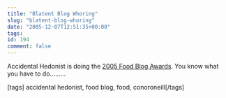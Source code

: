 ```yaml
---
title: "Blatent Blog Whoring"
slug: "blatent-blog-whoring"
date: "2005-12-07T12:51:35+00:00"
tags:
id: 194
comment: false
---
```


Accidental Hedonist is doing the [2005 Food Blog Awards](http://www.accidentalhedonist.com/index.php/2005/12/05/2005_food_blog_awards). You know what you have to do.........

[tags] accidental hedonist, food blog, food, conoroneill[/tags]
